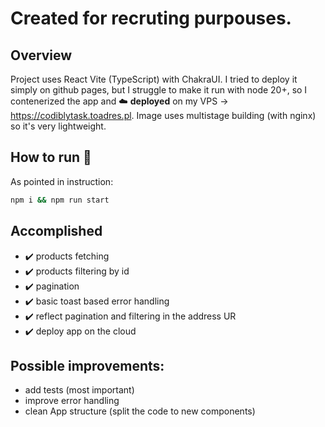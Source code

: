 # Created for recruting purpouses.

## Overview

Project uses React Vite (TypeScript) with ChakraUI. I tried to deploy it simply on github pages, but I struggle to make it run with node 20+, so I contenerized the app and ☁️ **deployed** on my VPS -> https://codiblytask.toadres.pl. Image uses multistage building (with nginx) so it's very lightweight.


## How to run 🚀

As pointed in instruction:
```bash
npm i && npm run start
```
## Accomplished
- ✔️ products fetching
- ✔️ products filtering by id
- ✔️ pagination
- ✔️ basic toast based error handling
- ✔️ reflect pagination and filtering in the address UR
- ✔️ deploy app on the cloud


## Possible improvements:
- add tests (most important)
- improve error handling
- clean App structure (split the code to new components)

